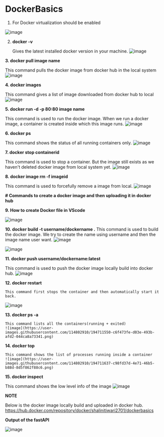 # DockerBasics

1. For Docker virtualization should be enabled

![image](https://user-images.githubusercontent.com/114802910/194708764-479048a5-92bc-4965-bf0c-f83be41e6b7a.png)

2. **docker -v**

   Gives the latest installed docker version in your machine.
   ![image](https://user-images.githubusercontent.com/114802910/194708808-1cb56f28-2731-411b-8cfa-203e072a1d9e.png)


**3. docker pull image name**
  
  This command pulls the docker image from docker hub in the local system
  ![image](https://user-images.githubusercontent.com/114802910/194709248-068fb039-703a-4653-ac05-a76ae3f412c7.png)


**4. docker images**
  
  This command gives a list of image downloaded from docker hub to local 
  ![image](https://user-images.githubusercontent.com/114802910/194709276-64db7e64-f109-4311-b3b4-056ab539f60a.png)


**5. docker run -d -p 80:80 image name**
  
  This command is used to run the docker image. When we run a docker image, a container is created inside which this image runs.
  ![image](https://user-images.githubusercontent.com/114802910/194709982-f44da00c-4883-4403-9510-691a58d2a599.png)

**6. docker ps**
  
  This command shows the status of all running containers only.
  ![image](https://user-images.githubusercontent.com/114802910/194710106-ed90eb1c-bfc7-4da5-92cb-2df8c7085aa7.png)

**7. docker stop containerid**
  
  This command is used to stop a container. But the image still exists as we haven't deleted docker image from local system yet.
  ![image](https://user-images.githubusercontent.com/114802910/194710148-46048cdd-8771-4b54-b4c5-576266c691e4.png)

**8. docker image rm -f imageid**
  
  This command is used to forcefully remove a image from local.
  ![image](https://user-images.githubusercontent.com/114802910/194710385-0e8fa6ca-9b3e-4758-8cb9-c79410375ff4.png)


**# Commands to create a docker image and then uploading it in docker hub**
  
**9.  How to create Docker file in VScode**
  
  ![image](https://user-images.githubusercontent.com/114802910/194710518-532cfa52-ddb4-4d81-8bdd-f43e115194bc.png)

**10. docker build -t username/dockername .**
    This command is used to build the docker image. We try to create the name using username and then the image name user want.
    ![image](https://user-images.githubusercontent.com/57611888/196731542-f9983eb8-da34-4d99-9331-61d2c35f6ea3.png)

![image](https://user-images.githubusercontent.com/57611888/196731691-48113d45-6d0a-4988-8708-8cd6a02e682e.png)


   



**11. docker push username/dockername:latest**
  
  This command is used to push the docker image locally build into docker hub.
  ![image](https://user-images.githubusercontent.com/114802910/194710727-aa333564-e9a9-4517-abac-29478bd01302.png)
  
 **12. docker restart <container id>**
  
    This command first stops the container and then automatically start it back.
   ![image](https://user-images.githubusercontent.com/114802910/194711485-20904cbe-6ff9-456a-8334-3c5ee2f5e0b3.png) 

  
**13. docker ps -a**
  
    This command lists all the containers(running + exited)
    ![image](https://user-images.githubusercontent.com/114802910/194711550-c6f473fe-d03e-493b-afd2-044ca8a73341.png)
  
**14. docker top <containerid>**
  
    This command shows the list of processes running inside a container
    ![image](https://user-images.githubusercontent.com/114802910/194711637-c98fd37d-4e71-46b5-b88d-8d5f862f88c6.png)
  
**15. docker inspect <imageid>**
  
  This command shows the low level info of the image
  ![image](https://user-images.githubusercontent.com/114802910/194711726-5d3bb0c1-f82c-4590-97e0-5be02c387005.png)



  

**NOTE**
  
Below is the docker image locally build and uploaded in docker hub.
https://hub.docker.com/repository/docker/shalinitiwari2701/dockerbasics

**Output of the fastAPI**
  
![image](https://user-images.githubusercontent.com/114802910/194710976-83b0ffdc-352c-4af4-9841-f0eb05e67bc3.png)

